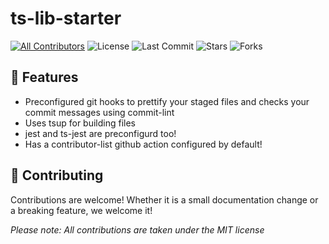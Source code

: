 # ts-lib-starter

[![All Contributors](https://img.shields.io/github/contributors/Borrus-sudo/ts-lib-starter?color=orange)](#contributors-)
![License](https://img.shields.io/github/license/Borrus-sudo/ts-lib-starter?label=License)
![Last Commit](https://img.shields.io/github/last-commit/Borrus-sudo/ts-lib-starter?label=Last%20Commit)
![Stars](https://img.shields.io/github/stars/Borrus-sudo/ts-lib-starter)
![Forks](https://img.shields.io/github/forks/Borrus-sudo/ts-lib-starter)

## 🎩 Features
- Preconfigured git hooks to prettify your staged files and checks your commit messages using commit-lint
- Uses tsup for building files
- jest and ts-jest are preconfigurd too!
- Has a contributor-list github action configured by default!

## 🎉 Contributing
Contributions are welcome! Whether it is a small documentation change or a breaking feature, we welcome it!

_Please note: All contributions are taken under the MIT license_